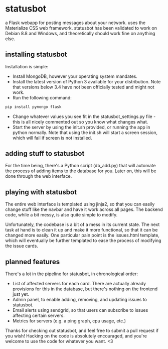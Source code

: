 # statusbot
a Flask webapp for posting messages about your network. uses the Materialize CSS web framework.
statusbot has been validated to work on Debian 8.8 and Windows, and theoretically should work fine on anything else.

## installing statusbot
Installation is simple:
- Install MongoDB, however your operating system mandates.
- Install the latest version of Python 3 available for your distribution. Note that versions below 3.4 have not been officially tested and might not work.
- Run the following command:
```bash
pip install pymongo flask
```
- Change whatever values you see fit in the statusbot_settings.py file - this is all nicely commented out so you know what changes what.
- Start the server by using the init.sh provided, or running the app in python normally. Note that using the init.sh will start a screen session, which will fail if screen is not installed.

## adding stuff to statusbot
For the time being, there's a Python script (db_add.py) that will automate the process of adding items to the database for you. Later on, this will be done through the web interface.

## playing with statusbot
The entire web interface is templated using jinja2, so that you can easily change stuff like the navbar and have it work across all pages. The backend code, while a bit messy, is also quite simple to modify.

Unfortunately, the codebase is a bit of a mess in its current state. The next task at hand is to clean it up and make it more functional, so that it can be changed more easily. One particular pain point is the issues.html template, which will eventually be further templated to ease the process of modifying the issue cards.

## planned features
There's a lot in the pipeline for statusbot, in chronological order:
- List of affected servers for each card. There are actually already provisions for this in the database, but there's nothing on the frontend just yet.
- Admin panel, to enable adding, removing, and updating issues to statusbot.
- Email alerts using sendgrid, so that users can subscribe to issues affecting certain servers.
- Metrics for servers (e.g. a ping graph, cpu usage, etc.)

Thanks for checking out statusbot, and feel free to submit a pull request if you wish! Hacking on the code is absolutely encouraged, and you're welcome to use the code for whatever you want. <3
